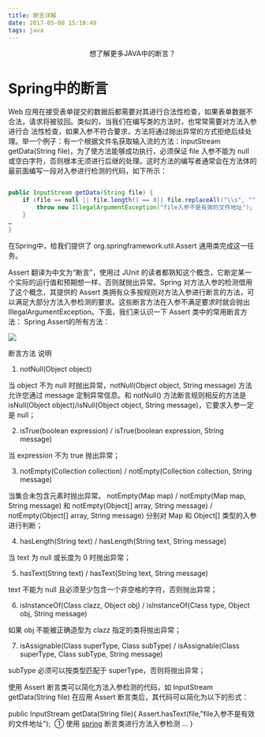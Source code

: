 ```yaml
---
title: 断言详解
date: 2017-05-08 15:10:49
tags: java
---
```


<div align = "center">

想了解更多JAVA中的断言？

</div>

<!-- more -->

# Spring中的断言



Web 应用在接受表单提交的数据后都需要对其进行合法性检查，如果表单数据不合法，请求将被驳回。类似的，当我们在编写类的方法时，也常常需要对方法入参进行合 法性检查，如果入参不符合要求，方法将通过抛出异常的方式拒绝后续处理。举一个例子：有一个根据文件名获取输入流的方法：InputStream getData(String file)，为了使方法能够成功执行，必须保证 file 入参不能为 null 或空白字符，否则根本无须进行后继的处理。这时方法的编写者通常会在方法体的最前面编写一段对入参进行检测的代码，如下所示：



```Java

public InputStream getData(String file) { 
    if (file == null || file.length() == 0|| file.replaceAll("\\s", "").length() == 0) { 
        throw new IllegalArgumentException("file入参不是有效的文件地址"); 
    } 
… 
} 
```



在Spring中，给我们提供了 org.springframework.util.Assert 通用类完成这一任务。



Assert 翻译为中文为“断言”，使用过 JUnit 的读者都熟知这个概念，它断定某一个实际的运行值和预期想一样，否则就抛出异常。Spring 对方法入参的检测借用了这个概念，其提供的 Assert 类拥有众多按规则对方法入参进行断言的方法，可以满足大部分方法入参检测的要求。这些断言方法在入参不满足要求时就会抛出 IllegalArgumentException。下面，我们来认识一下 Assert 类中的常用断言方法： 
Spring Assert的所有方法：

![](assert.png)



断言方法 说明 

1. notNull(Object object)  

当 object 不为 null 时抛出异常，notNull(Object object, String message) 方法允许您通过 message 定制异常信息。和 notNull() 方法断言规则相反的方法是 isNull(Object object)/isNull(Object object, String message)，它要求入参一定是 null； 

2. isTrue(boolean expression) / isTrue(boolean expression, String message)  

当 expression 不为 true 抛出异常； 

3. notEmpty(Collection collection) / notEmpty(Collection collection, String message)  

当集合未包含元素时抛出异常。 
notEmpty(Map map) / notEmpty(Map map, String message) 和 notEmpty(Object[] array, String message) / notEmpty(Object[] array, String message) 分别对 Map 和 Object[] 类型的入参进行判断； 

4. hasLength(String text) / hasLength(String text, String message) 

当 text 为 null 或长度为 0 时抛出异常； 

5. hasText(String text) / hasText(String text, String message) 

text 不能为 null 且必须至少包含一个非空格的字符，否则抛出异常； 

6. isInstanceOf(Class clazz, Object obj) / isInstanceOf(Class type, Object obj, String message) 

如果 obj 不能被正确造型为 clazz 指定的类将抛出异常； 

7. isAssignable(Class superType, Class subType) / isAssignable(Class superType, Class subType, String message) 

subType 必须可以按类型匹配于 superType，否则将抛出异常； 





使用 Assert 断言类可以简化方法入参检测的代码，如 InputStream getData(String file) 在应用 Assert 断言类后，其代码可以简化为以下的形式： 

public InputStream getData(String file){ 
​    Assert.hasText(file,"file入参不是有效的文件地址"); 
​    ① 使用 [spring](http://lib.csdn.net/base/javaee) 断言类进行方法入参检测 
… 
}